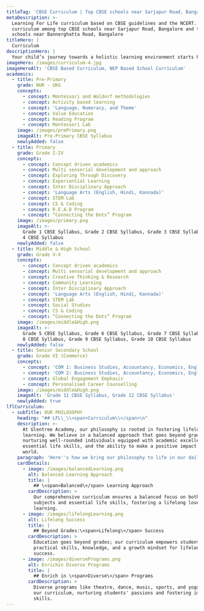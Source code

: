 ```yaml
---
titleTag: 'CBSE Curriculum | Top CBSE schools near Sarjapur Road, Bangalore'
metaDescription: >-
  Learning For Life curriculum based on CBSE guidelines and the NCERT. Best
  curriculum among top CBSE schools near Sarjapur Road, Bangalore and top CBSE
  schools near Bannerghatta Road, Bangalore
titleHero: |
  Curriculum
descriptionHero: |
  Your child’s journey towards a holistic learning environment starts here.
imageHero: /images/curriculum-4.jpg
imageHeroAlt: 'CBSE Based Curriculum, NEP Based School Curriculum'
academics:
  - title: Pre-Primary
    grade: NUR - UKG
    concepts:
      - concept: Montessori and Waldorf methodologies
      - concept: Activity based learning
      - concept: 'Language, Numeracy, and Theme'
      - concept: Value Education
      - concept: Reading Program
      - concept: Montessori Lab
    image: /images/prePrimary.png
    imageAlt: Pre-Primary CBSE Syllabus
    newlyAdded: false
  - title: Primary
    grade: Grade I-IV
    concepts:
      - concept: Concept driven academics
      - concept: Multi sensorial development and approach
      - concept: Exploring Through Discovery
      - concept: Experiential Learning
      - concept: Inter Disciplinary Approach
      - concept: 'Language Arts (English, Hindi, Kannada)'
      - concept: STEM Lab
      - concept: CS & Coding
      - concept: R.E.A.D Program
      - concept: “Connecting the Dots” Program
    image: /images/primary.png
    imageAlt: >-
      Grade 1 CBSE Syllabus, Grade 2 CBSE Syllabus, Grade 3 CBSE Syllabus, Grade
      4 CBSE Syllabus
    newlyAdded: false
  - title: Middle & High School
    grade: Grade V-X
    concepts:
      - concept: Concept driven academics
      - concept: Multi sensorial development and approach
      - concept: Creative Thinking & Research
      - concept: Community Learning
      - concept: Inter Disciplinary Approach
      - concept: 'Language Arts (English, Hindi, Kannada)'
      - concept: STEM Lab
      - concept: Social Studies
      - concept: CS & Coding
      - concept: “Connecting the Dots” Program
    image: /images/middle&High.png
    imageAlt: >-
      Grade 5 CBSE Syllabus, Grade 6 CBSE Syllabus, Grade 7 CBSE Syllabus, Grade
      8 CBSE Syllabus, Grade 9 CBSE Syllabus, Grade 10 CBSE Syllabus
    newlyAdded: false
  - title: Senior Secondary School
    grade: Grade XI (Commerce)
    concepts:
      - concept: 'COM 1: Business Studies, Accountancy, Economics, English, PE Elective.'
      - concept: 'COM 2: Business Studies, Accountancy, Economics, English, Psychology'
      - concept: Global Engagement Emphasis
      - concept: Personalised Career Counselling
    image: /images/middle&High.png
    imageAlt: 'Grade 11 CBSE Syllabus, Grade 12 CBSE Syllabus'
    newlyAdded: true
lflCurriculum:
  - subTitle: OUR PHILOSOPHY
    heading: "## LFL\_\\<span>Curriculum\\</span>\n"
    description: >-
      At Glentree Academy, our philosophy is rooted in fostering lifelong
      learning. We believe in a balanced approach that goes beyond grades,
      nurturing well-rounded individuals equipped with academic excellence,
      essential life skills, and the ability to make a positive impact on the
      world.
    paragraph: 'Here''s how we bring our philosophy to life in our daily school practices:'
    cardDetails:
      - image: /images/balancedLearning.png
        alt: Balanced Learning Approach
        title: |
          ## \<span>Balanced\</span> Learning Approach
        cardDescription: >
          Our comprehensive curriculum ensures a balanced focus on both core
          subjects and essential life skills, fostering a lifelong love for
          learning.
      - image: /images/lifelongLearning.png
        alt: Lifelong Success
        title: |
          ## Beyond Grades:\<span>Lifelong\</span> Success
        cardDescription: >
          Education goes beyond grades; our curriculum empowers students with
          practical skills, knowledge, and a growth mindset for lifelong
          success.
      - image: /images/diversePrograms.png
        alt: Enrichin Diverse Programs
        title: |
          ## Enrich in \<span>Diverse\</span> Programs
        cardDescription: >
          Diverse programs like theatre, dance, music, sports, and yoga enrich
          our curriculum, nurturing students' passions and fostering important
          skills.
---
```





